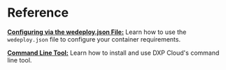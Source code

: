 # Reference

[**Configuring via the wedeploy.json File:**](https://help.liferay.com/hc/en-us/articles/360012918551-Configuring-via-the-wedeploy-json)
Learn how to use the `wedeploy.json` file to configure your container 
requirements. 

[**Command Line Tool:**](https://help.liferay.com/hc/en-us/articles/360015214691-Command-line-Tool) 
Learn how to install and use DXP Cloud's command line tool. 
